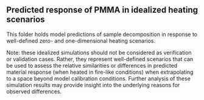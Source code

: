 ## Predicted response of PMMA in idealized heating scenarios

This folder holds model predictions of sample decomposition in response to well-defined zero- and one-dimensional heating scenarios. 

Note: these idealized simulations should not be considered as verification or validation cases. Rather, they represent well-defined scenarios that can be used to assess the relative similarities or differences in predicted material response (when heated in fire-like conditions) when extrapolating to a space beyond model calibration conditions. Further analysis of these simulation results may provide insight into the underlying reasons for observed differences.